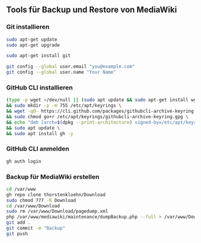 ## Tools für Backup und Restore von MediaWiki
### Git installieren
```bash
sudo apt-get update 
sudo apt-get upgrade

sudo apt-get install git

git config --global user.email "you@example.com"
git config --global user.name "Your Name"
```

### GitHub CLI installieren
```bash
(type -p wget >/dev/null || (sudo apt update && sudo apt-get install wget -y)) \
&& sudo mkdir -p -m 755 /etc/apt/keyrings \
&& wget -qO- https://cli.github.com/packages/githubcli-archive-keyring.gpg | sudo tee /etc/apt/keyrings/githubcli-archive-keyring.gpg > /dev/null \
&& sudo chmod go+r /etc/apt/keyrings/githubcli-archive-keyring.gpg \
&& echo "deb [arch=$(dpkg --print-architecture) signed-by=/etc/apt/keyrings/githubcli-archive-keyring.gpg] https://cli.github.com/packages stable main" | sudo tee /etc/apt/sources.list.d/github-cli.list > /dev/null \
&& sudo apt update \
&& sudo apt install gh -y
```

### GitHub CLI anmelden
```bash
gh auth login

```

### Backup für MediaWiki erstellen
```bash
cd /var/www
gh repo clone thorstenkloehn/Download
sudo chmod 777 -R Download
cd /var/www/Download
sudo rm /var/www/Download/pagedump.xml
php /var/www/mediawiki/maintenance/dumpBackup.php --full > /var/www/Download/pagedump.xml
git add .
git commit -m "Backup"
git push
```


